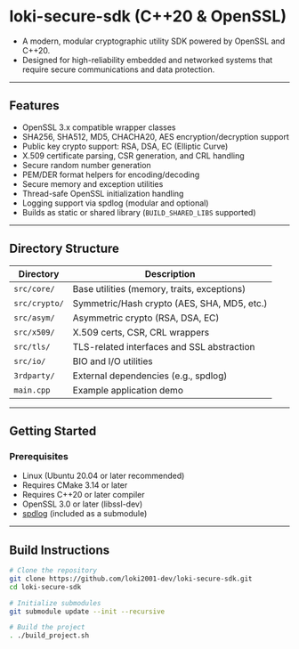 # loki-secure-sdk (C++20 & OpenSSL)
- A modern, modular cryptographic utility SDK powered by OpenSSL and C++20.
- Designed for high-reliability embedded and networked systems that require secure communications and data protection.

---

## Features
- OpenSSL 3.x compatible wrapper classes
- SHA256, SHA512, MD5, CHACHA20, AES encryption/decryption support
- Public key crypto support: RSA, DSA, EC (Elliptic Curve)
- X.509 certificate parsing, CSR generation, and CRL handling
- Secure random number generation
- PEM/DER format helpers for encoding/decoding
- Secure memory and exception utilities
- Thread-safe OpenSSL initialization handling
- Logging support via spdlog (modular and optional)
- Builds as static or shared library (`BUILD_SHARED_LIBS` supported)

---

## Directory Structure

| Directory        | Description                                   |
|------------------|-----------------------------------------------|
| `src/core/`      | Base utilities (memory, traits, exceptions)   |
| `src/crypto/`    | Symmetric/Hash crypto (AES, SHA, MD5, etc.)   |
| `src/asym/`      | Asymmetric crypto (RSA, DSA, EC)              |
| `src/x509/`      | X.509 certs, CSR, CRL wrappers                |
| `src/tls/`       | TLS-related interfaces and SSL abstraction    |
| `src/io/`        | BIO and I/O utilities                         |
| `3rdparty/`      | External dependencies (e.g., spdlog)          |
| `main.cpp`       | Example application demo                      |

---

## Getting Started

### Prerequisites
- Linux (Ubuntu 20.04 or later recommended)
- Requires CMake 3.14 or later
- Requires C++20 or later compiler
- OpenSSL 3.0 or later (libssl-dev)
- [spdlog](https://github.com/gabime/spdlog) (included as a submodule)

---

## Build Instructions

```bash
# Clone the repository
git clone https://github.com/loki2001-dev/loki-secure-sdk.git
cd loki-secure-sdk

# Initialize submodules
git submodule update --init --recursive

# Build the project
. ./build_project.sh